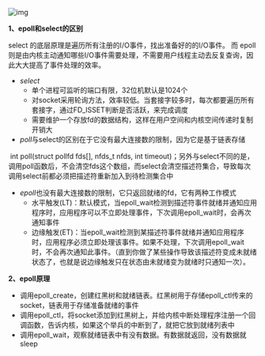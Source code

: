 ![img](https://pic4.zhimg.com/v2-297f02984ce77328b456cef5f7699d0f_r.jpg)



**1、epoll和select的区别**

select 的底层原理是遍历所有注册的I/O事件，找出准备好的的I/O事件。
而 epoll 则是由内核主动通知哪些I/O事件需要处理，不需要用户线程主动去反复查询，因此大大提高了事件处理的效率。

+ *select* 
  - 单个进程可监听的端口有限，32位机默认是1024个
  - 对socket采用轮询方法，效率较低。当套接字较多时，每次都要遍历所有套接字，通过FD_ISSET判断是否活跃，来完成调度
  - 需要维护一个存放fd的数据结构，这样在用户空间和内核空间传递时复制开销大
+ *poll*与select的区别在于它没有最大连接数的限制，因为它是基于链表存储

​       int poll(struct pollfd fds[], nfds_t nfds, int timeout)；另外与select不同的是，调用poll函数后，不会清空fds这个数组，而select会清空描述符集合，导致每次调用select前都必须把描述符重新加入到待检测集合中

+ *epoll*也没有最大连接数的限制，它只返回就绪的fd，它有两种工作模式
  - 水平触发(LT)：默认模式，当epoll_wait检测到描述符事件就绪并通知应用程序时，应用程序可以不立即处理事件，下次调用epoll_wait时，会再次通知事件
  - 边缘触发(ET)：当epoll_wait检测到某描述符事件就绪并通知应用程序时，应用程序必须立即处理该事件。如果不处理，下次调用epoll_wait时，不会再次通知此事件。（直到你做了某些操作导致该描述符变成未就绪状态了，也就是说边缘触发只在状态由未就绪变为就绪时只通知一次）。

**2、epoll原理**

+ 调用epoll_create，创建红黑树和就绪链表。红黑树用于存储epoll_ctl传来的socket，链表用于存储准备就绪的事件
+ 调用epoll_ctl，将socket添加到红黑树上，并给内核中断处理程序注册一个回调函数，告诉内核，如果这个举兵的中断到了，就把它放到就绪列表中
+ 调用epoll_wait，观察就绪链表中有没有数据。有数据就返回，没有数据就sleep

